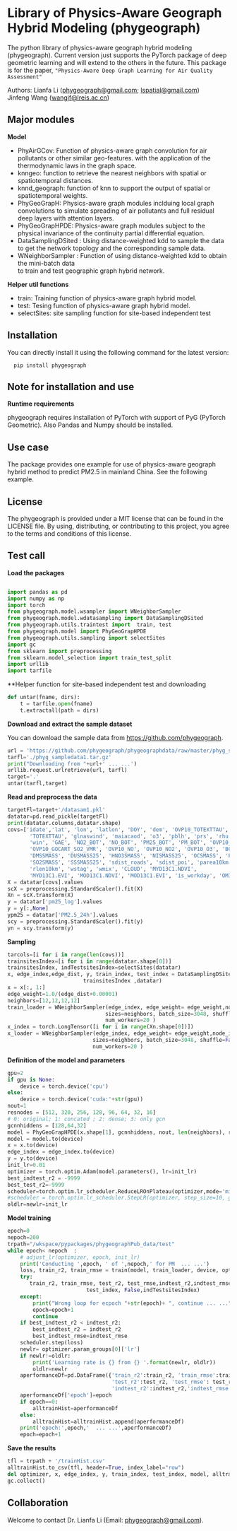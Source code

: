 # Library of Physics-Aware Geograph Hybrid Modeling (phygeograph)

The python library of physics-aware geograph hybrid modeling (phygeograph). 
Current version just supports the PyTorch package of deep geometric learning and 
will extend to the others in the future. This package is for the paper, 
`"Physics-Aware Deep Graph Learning for Air Quality Assessment"` 

Authors: Lianfa Li (phygeograph@gmail.com; lspatial@gmail.com)  
         Jinfeng Wang (wangjf@lreis.ac.cn)
         
## Major modules

**Model**

* PhyAirGCov: Function of physics-aware graph convolution for air pollutants or other similar geo-features. 
              with the application of the thermodynamic laws in the graph space.  
* knngeo: function to retrieve the nearest neighbors with spatial or spatiotemporal distances.  
* knnd_geograph: function of knn to support the output of spatial or spatiotemporal weights.
* PhyGeoGrapH: Physics-aware graph modules inclduing local graph convolutions to simulate 
             spreading of air pollutants and full residual deep layers with attention layers.
* PhyGeoGrapHPDE: Physics-aware graph modules subject to the physical invariance of 
             the continuity partial differential equation.             
* DataSamplingDSited : Using distance-weighted kdd to sample the data to get the network 
            topology and the corresponding sample data. 
* WNeighborSampler : Function of using distance-weighted kdd to obtain the mini-batch data  
                    to train and test geographic graph hybrid network.

**Helper util functions**
* train: Training function of physics-aware graph hybrid model.
* test: Tesing function of physics-aware graph hybrid model.
* selectSites: site sampling function for site-based independent test

## Installation
You can directly install it using the following command for the latest version:
```
  pip install phygeograph
```

## Note for installation and use 

**Runtime requirements**

phygeograph requires installation of PyTorch with support of  PyG (PyTorch Geometric). 
Also Pandas and Numpy should be installed. 

## Use case 
The package provides one example for use of physics-aware geograph hybrid method to predict PM2.5 in mainland China.
See the following example. 

## License

The phygeograph is provided under a MIT license that can be found in the LICENSE
file. By using, distributing, or contributing to this project, you agree to the
terms and conditions of this license.

## Test call

**Load the packages**
```python

import pandas as pd
import numpy as np
import torch
from phygeograph.model.wsampler import WNeighborSampler
from phygeograph.model.wdatasampling import DataSamplingDSited
from phygeograph.utils.traintest import  train, test
from phygeograph.model import PhyGeoGrapHPDE
from phygeograph.utils.sampling import selectSites
import gc
from sklearn import preprocessing
from sklearn.model_selection import train_test_split
import urllib
import tarfile
```
**Helper function for site-based independent test and downloading 
```python
def untar(fname, dirs):
    t = tarfile.open(fname)
    t.extractall(path = dirs)
```
**Download and extract the sample dataset**

You can download the sample data from https://github.com/phygeograph. 
```python
url = 'https://github.com/phygeograph/phygeographdata/raw/master/phyg_sampledata1.pkl.tar.gz'
tarfl='./phyg_sampledata1.tar.gz'
print("Downloading from "+url+' ... ...')
urllib.request.urlretrieve(url, tarfl)
target='.'
untar(tarfl,target)
```

**Read and preprocess the data** 
```python
targetFl=target+'/datasam1.pkl'
datatar=pd.read_pickle(targetFl)
print(datatar.columns,datatar.shape)
covs=['idate','lat', 'lon', 'latlon', 'DOY', 'dem', 'OVP10_TOTEXTTAU', 'OVP14_TOTEXTTAU',
       'TOTEXTTAU', 'glnaswind', 'maiacaod', 'o3', 'pblh', 'prs', 'rhu', 'tem',
       'win', 'GAE', 'NO2_BOT', 'NO_BOT', 'PM25_BOT', 'PM_BOT', 'OVP10_CO',
       'OVP10_GOCART_SO2_VMR', 'OVP10_NO', 'OVP10_NO2', 'OVP10_O3', 'BCSMASS',
       'DMSSMASS', 'DUSMASS25', 'HNO3SMASS', 'NISMASS25', 'OCSMASS', 'PM25',
       'SO2SMASS', 'SSSMASS25', 'sdist_roads', 'sdist_poi', 'parea10km',
       'rlen10km', 'wstag', 'wmix', 'CLOUD', 'MYD13C1.NDVI',
       'MYD13C1.EVI', 'MOD13C1.NDVI', 'MOD13C1.EVI', 'is_workday', 'OMI-NO2']
X = datatar[covs].values
scX = preprocessing.StandardScaler().fit(X)
Xn = scX.transform(X)
y = datatar['pm25_log'].values
y = y[:,None]
ypm25 = datatar['PM2.5_24h'].values
scy = preprocessing.StandardScaler().fit(y)
yn = scy.transform(y)
```

**Sampling**
```python
tarcols=[i for i in range(len(covs))]
trainsitesIndex=[i for i in range(datatar.shape[0])]
trainsitesIndex, indTestsitesIndex=selectSites(datatar)
x, edge_index,edge_dist, y, train_index, test_index = DataSamplingDSited(Xn[:,tarcols], yn, [0,1,2], 12,
                        trainsitesIndex ,datatar)
x = x[:, 1:]
edge_weight=1.0/(edge_dist+0.00001)
neighbors=[12,12,12,12]
train_loader = WNeighborSampler(edge_index, edge_weight= edge_weight,node_idx=train_index,
                               sizes=neighbors, batch_size=3048, shuffle=True,
                               num_workers=20 )
x_index = torch.LongTensor([i for i in range(Xn.shape[0])])
x_loader = WNeighborSampler(edge_index, edge_weight= edge_weight,node_idx=x_index,
                           sizes=neighbors, batch_size=3048, shuffle=False,
                           num_workers=20 )
```
**Definition of the model and parameters**
```python
gpu=2
if gpu is None:
    device = torch.device('cpu')
else:
    device = torch.device('cuda:'+str(gpu))
nout=1
resnodes = [512, 320, 256, 128, 96, 64, 32, 16]
# 0: original; 1: concated ; 2: dense; 3: only gcn
gcnnhiddens = [128,64,32]
model = PhyGeoGrapHPDE(x.shape[1], gcnnhiddens, nout, len(neighbors), resnodes, weightedmean=True,gcnout=nout,nattlayer=1)
model = model.to(device)
x = x.to(device)
edge_index = edge_index.to(device)
y = y.to(device)
init_lr=0.01
optimizer = torch.optim.Adam(model.parameters(), lr=init_lr)
best_indtest_r2 = -9999
best_test_r2=-9999
scheduler=torch.optim.lr_scheduler.ReduceLROnPlateau(optimizer,mode='min')
#scheduler = torch.optim.lr_scheduler.StepLR(optimizer, step_size=10, gamma=0.2, last_epoch=-1)
oldlr=newlr=init_lr
```

**Model training**
```python
epoch=0
nepoch=200
trpath="/wkspace/pypackages/phygeographPub_data/test"
while epoch< nepoch  :
    # adjust_lr(optimizer, epoch, init_lr)
    print('Conducting ',epoch, ' of ',nepoch,' for PM  ... ...')
    loss, train_r2, train_rmse = train(model, train_loader, device, optimizer, x, y,scy)
    try:
       train_r2, train_rmse, test_r2, test_rmse,indtest_r2,indtest_rmse= test(model, x_loader, device, x, y, scy,train_index,
                         test_index, False,indTestsitesIndex)
    except:
        print("Wrong loop for ecpoch "+str(epoch)+ ", continue ... ...")
        epoch=epoch+1
        continue
    if best_indtest_r2 < indtest_r2:
        best_indtest_r2 = indtest_r2
        best_indtest_rmse=indtest_rmse
    scheduler.step(loss)
    newlr= optimizer.param_groups[0]['lr']
    if newlr!=oldlr:
        print('Learning rate is {} from {} '.format(newlr, oldlr))
        oldlr=newlr
    aperformanceDf=pd.DataFrame({'train_r2':train_r2, 'train_rmse':train_rmse,
                                 'test_r2':test_r2, 'test_rmse': test_rmse,
                                 'indtest_r2':indtest_r2,'indtest_rmse':indtest_rmse},index=[epoch])
    aperformanceDf['epoch']=epoch
    if epoch==0:
        alltrainHist=aperformanceDf
    else:
        alltrainHist=alltrainHist.append(aperformanceDf)
    print('epoch:',epoch,'  ... ...',aperformanceDf)
    epoch=epoch+1
```

**Save the results**
```python
tfl = trpath + '/trainHist.csv'
alltrainHist.to_csv(tfl, header=True, index_label="row")
del optimizer, x, edge_index, y, train_index, test_index, model, alltrainHist
gc.collect()
```
## Collaboration

Welcome to contact Dr. Lianfa Li (Email: phygeograph@gmail.com).

